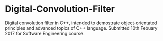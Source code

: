 # Digital-Convolution-Filter
Digital convolution filter in C++, intended to demostrate object-orientated principles and advanced topics of C++ language. Submitted 10th Febuary 2017 for Software Engineering course.  
